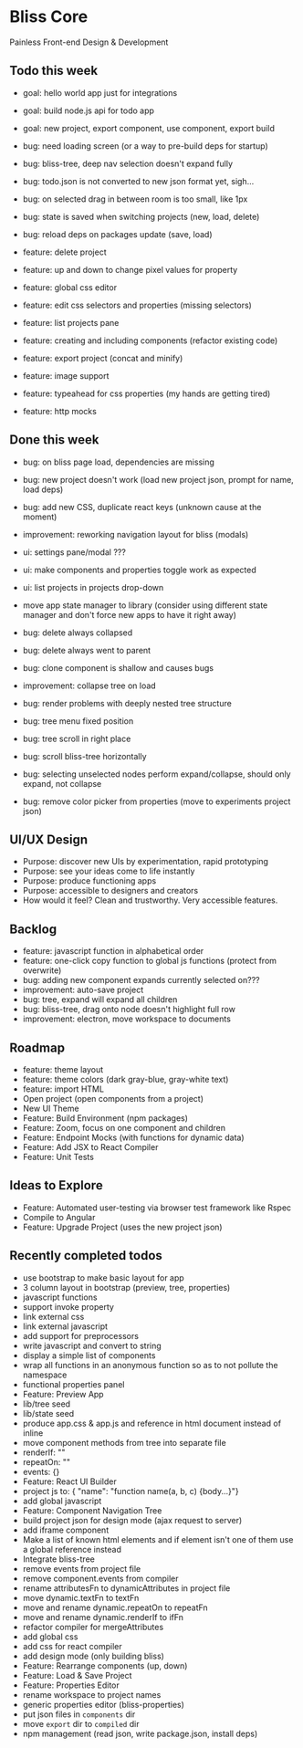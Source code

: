 # Bliss Core

Painless Front-end Design & Development

## Todo this week

- goal: hello world app just for integrations
- goal: build node.js api for todo app
- goal: new project, export component, use component, export build

- bug: need loading screen (or a way to pre-build deps for startup)
- bug: bliss-tree, deep nav selection doesn't expand fully
- bug: todo.json is not converted to new json format yet, sigh...
- bug: on selected drag in between room is too small, like 1px
- bug: state is saved when switching projects (new, load, delete)
- bug: reload deps on packages update (save, load)
- feature: delete project
- feature: up and down to change pixel values for property
- feature: global css editor
- feature: edit css selectors and properties (missing selectors)
- feature: list projects pane
- feature: creating and including components (refactor existing code)
- feature: export project (concat and minify)
- feature: image support
- feature: typeahead for css properties (my hands are getting tired)
- feature: http mocks

## Done this week

- bug: on bliss page load, dependencies are missing
- bug: new project doesn't work (load new project json, prompt for name, load deps)
- bug: add new CSS, duplicate react keys (unknown cause at the moment)
- improvement: reworking navigation layout for bliss (modals)
- ui: settings pane/modal ???
- ui: make components and properties toggle work as expected
- ui: list projects in projects drop-down
- move app state manager to library (consider using different state manager and don't force new apps to have it right away)

- bug: delete always collapsed
- bug: delete always went to parent
- bug: clone component is shallow and causes bugs
- improvement: collapse tree on load
- bug: render problems with deeply nested tree structure
- bug: tree menu fixed position
- bug: tree scroll in right place
- bug: scroll bliss-tree horizontally
- bug: selecting unselected nodes perform expand/collapse, should only expand, not collapse
- bug: remove color picker from properties (move to experiments project json)

## UI/UX Design

- Purpose: discover new UIs by experimentation, rapid prototyping
- Purpose: see your ideas come to life instantly
- Purpose: produce functioning apps
- Purpose: accessible to designers and creators
- How would it feel? Clean and trustworthy. Very accessible features.

## Backlog

- feature: javascript function in alphabetical order
- feature: one-click copy function to global js functions (protect from overwrite)
- bug: adding new component expands currently selected on???
- improvement: auto-save project
- bug: tree, expand will expand all children
- bug: bliss-tree, drag onto node doesn't highlight full row
- improvement: electron, move workspace to documents

## Roadmap

- feature: theme layout
- feature: theme colors (dark gray-blue, gray-white text)
- feature: import HTML
- Open project (open components from a project)
- New UI Theme
- Feature: Build Environment (npm packages)
- Feature: Zoom, focus on one component and children
- Feature: Endpoint Mocks (with functions for dynamic data)
- Feature: Add JSX to React Compiler
- Feature: Unit Tests

## Ideas to Explore

- Feature: Automated user-testing via browser test framework like Rspec
- Compile to Angular
- Feature: Upgrade Project (uses the new project json)

## Recently completed todos

- use bootstrap to make basic layout for app
- 3 column layout in bootstrap (preview, tree, properties)
- javascript functions
- support invoke property
- link external css
- link external javascript
- add support for preprocessors
- write javascript and convert to string
- display a simple list of components
- wrap all functions in an anonymous function so as to not pollute the namespace
- functional properties panel
- Feature: Preview App
- lib/tree seed
- lib/state seed
- produce app.css & app.js and reference in html document instead of inline
- move component methods from tree into separate file
- renderIf: ""
- repeatOn: ""
- events: {}
- Feature: React UI Builder
- project js to: { "name": "function name(a, b, c) {body...}"}
- add global javascript
- Feature: Component Navigation Tree
- build project json for design mode (ajax request to server)
- add iframe component
- Make a list of known html elements and if element isn't one of them use a global reference instead
- Integrate bliss-tree
- remove events from project file
- remove component.events from compiler
- rename attributesFn to dynamicAttributes in project file
- move dynamic.textFn to textFn
- move and rename dynamic.repeatOn to repeatFn
- move and rename dynamic.renderIf to ifFn
- refactor compiler for mergeAttributes
- add global css
- add css for react compiler
- add design mode (only building bliss)
- Feature: Rearrange components (up, down)
- Feature: Load & Save Project
- Feature: Properties Editor
- rename workspace to project names
- generic properties editor (bliss-properties)
- put json files in `components` dir
- move `export` dir to `compiled` dir
- npm management (read json, write package.json, install deps)
